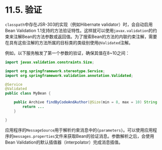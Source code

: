 # 11.5. 验证

`classpath`中存在JSR-303的实现（例如Hibernate validator）时，会自动启用Bean Validation 1.1支持的方法验证特性。这样就可以使用`javax.validation`的约束来注解Bean的方法参数或返回值。为了搜索Bean的方法的内联约束注解，需要在具有这些注解的方法所属的目标类的类级别使用`@Validated`注解。

例如，以下服务触发了第一个参数的验证，确保其值在8~10之间：

```java
import javax.validation.constraints.Size;

import org.springframework.stereotype.Service;
import org.springframework.validation.annotation.Validated;

@Service
@Validated
public class MyBean {

    public Archive findByCodeAndAuthor(@Size(min = 8, max = 10) String code, Author author) {
        return ...
    }

}
```

应用程序的`MessageSource`用于解析约束消息中的`{parameters}`。可以使用应用程序的`messages.properties`文件来获取Bean的验证消息。参数解析之后，会使用Bean Validation的默认插值器（interpolator）完成消息插值。
